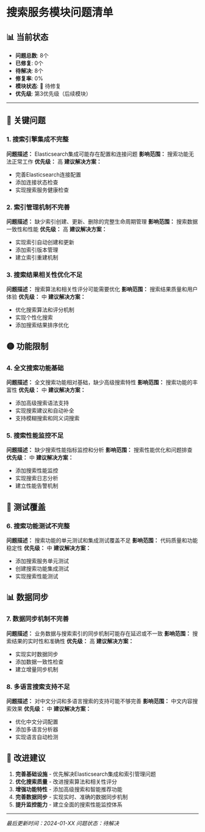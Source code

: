 # 搜索服务模块问题清单

## 📊 **当前状态**
- **问题总数**: 8个
- **已修复**: 0个  
- **待解决**: 8个
- **修复率**: 0%
- **模块状态**: 🔴 待修复
- **优先级**: 第3优先级（后续模块）

---

## 🔴 关键问题

### 1. 搜索引擎集成不完整
**问题描述：** Elasticsearch集成可能存在配置和连接问题
**影响范围：** 搜索功能无法正常工作
**优先级：** 高
**建议解决方案：**
- 完善Elasticsearch连接配置
- 添加连接状态检查
- 实现搜索服务健康检查

### 2. 索引管理机制不完善
**问题描述：** 缺少索引创建、更新、删除的完整生命周期管理
**影响范围：** 搜索数据一致性和性能
**优先级：** 高
**建议解决方案：**
- 实现索引自动创建和更新
- 添加索引版本管理
- 建立索引重建机制

### 3. 搜索结果相关性优化不足
**问题描述：** 搜索算法和相关性评分可能需要优化
**影响范围：** 搜索结果质量和用户体验
**优先级：** 中
**建议解决方案：**
- 优化搜索算法和评分机制
- 实现个性化搜索
- 添加搜索结果排序优化

## 🟡 功能限制

### 4. 全文搜索功能基础
**问题描述：** 全文搜索功能相对基础，缺少高级搜索特性
**影响范围：** 搜索功能的丰富性
**优先级：** 中
**建议解决方案：**
- 添加高级搜索语法支持
- 实现搜索建议和自动补全
- 支持模糊搜索和同义词搜索

### 5. 搜索性能监控不足
**问题描述：** 缺少搜索性能指标监控和分析
**影响范围：** 搜索性能优化和问题排查
**优先级：** 中
**建议解决方案：**
- 添加搜索性能监控
- 实现搜索日志分析
- 建立性能告警机制

## 🧪 测试覆盖

### 6. 搜索功能测试不完整
**问题描述：** 搜索功能的单元测试和集成测试覆盖不足
**影响范围：** 代码质量和功能稳定性
**优先级：** 中
**建议解决方案：**
- 添加搜索服务单元测试
- 创建搜索功能集成测试
- 实现搜索性能测试

## 📊 数据同步

### 7. 数据同步机制不完善
**问题描述：** 业务数据与搜索索引的同步机制可能存在延迟或不一致
**影响范围：** 搜索结果的实时性和准确性
**优先级：** 高
**建议解决方案：**
- 实现实时数据同步
- 添加数据一致性检查
- 建立增量同步机制

### 8. 多语言搜索支持不足
**问题描述：** 对中文分词和多语言搜索的支持可能不够完善
**影响范围：** 中文内容搜索效果
**优先级：** 中
**建议解决方案：**
- 优化中文分词配置
- 添加多语言分析器
- 实现语言自动检测

## 🔧 改进建议

1. **完善基础设施** - 优先解决Elasticsearch集成和索引管理问题
2. **优化搜索质量** - 改进搜索算法和相关性评分
3. **增强功能特性** - 添加高级搜索和智能推荐功能
4. **完善数据同步** - 实现实时、准确的数据同步机制
5. **提升监控能力** - 建立全面的搜索性能监控体系

---
*最后更新时间：2024-01-XX*
*问题状态：待解决*